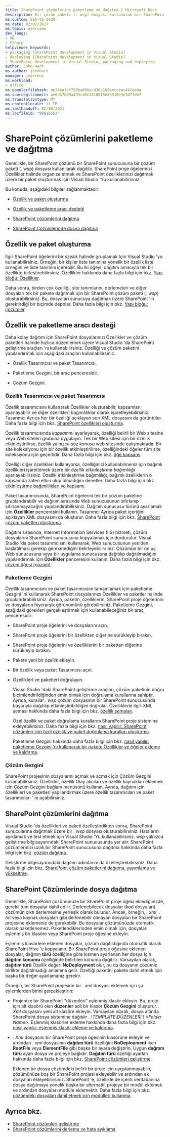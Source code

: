 ```yaml
---
title: SharePoint çözümlerini paketleme ve dağıtma | Microsoft Docs
description: Bir çözüm paketi (. wsp) dosyası kullanarak bir SharePoint sunucusuna dağıtılan SharePoint çözümlerini paketleme ve dağıtma.
ms.custom: SEO-VS-2020
ms.date: 02/02/2017
ms.topic: overview
dev_langs:
- VB
- CSharp
helpviewer_keywords:
- packaging [SharePoint development in Visual Studio]
- deploying [SharePoint development in Visual Studio]
- SharePoint development in Visual Studio, packaging and deploying
author: John-Hart
ms.author: johnhart
manager: jmartens
ms.workload:
- office
ms.openlocfilehash: ae74aa3cf759ba006acd36c168eecceac4b2ee4a
ms.sourcegitcommit: ae6d47b09a439cd0e13180f5e89510e3e347fd47
ms.translationtype: MT
ms.contentlocale: tr-TR
ms.lasthandoff: 02/08/2021
ms.locfileid: "99916553"
---
```

# <a name="package-and-deploy-sharepoint-solutions"></a>SharePoint çözümlerini paketleme ve dağıtma
  Genellikle, bir SharePoint çözümü bir SharePoint sunucusuna bir çözüm paketi (. wsp) dosyası kullanılarak dağıtılır. SharePoint proje öğelerinizi Özellikler halinde organize etmek ve SharePoint özelliklerinizi dağıtmak üzere bir paket oluşturmak için Visual Studio 'Yu kullanabilirsiniz.

 Bu konuda, aşağıdaki bilgiler sağlanmaktadır:

- [Özellik ve paket oluşturma](#create-features-and-packages)

- [Özellik ve paketleme aracı desteği](#feature-and-packaging-tool-support)

- [SharePoint çözümlerini dağıtma](#deploy-sharepoint-solutions)

- [SharePoint Çözümlerinde dosya dağıtma](#deploy-files-in-sharepoint-solutions)

## <a name="create-features-and-packages"></a>Özellik ve paket oluşturma
 İlgili SharePoint öğelerini bir *özellik* halinde gruplamak Için Visual Studio 'yu kullanabilirsiniz. Örneğin, bir kişiler liste tanımına yönelik bir özellik liste örneğini ve liste tanımını içerebilir. Bu iki öğeyi, dağıtım amacıyla tek bir özellikte birleştirebilirsiniz. Özellikler hakkında daha fazla bilgi için bkz. [Yapı bloğu: Özellikler](/previous-versions/office/developer/sharepoint-2010/ee537350(v=office.14)).

 Daha sonra, birden çok özelliği, site tanımlarını, derlemeleri ve diğer dosyaları tek bir pakete dağıtmak için bir SharePoint çözüm paketi (*. wsp*) oluşturabilirsiniz. Bu, dosyaları sunucuya dağıtmak üzere SharePoint 'in gerektirdiği bir biçimde depolar. Daha fazla bilgi için bkz. [Yapı bloğu: çözümler](/previous-versions/office/developer/sharepoint-2010/ee537008(v=office.14)).

## <a name="feature-and-packaging-tool-support"></a>Özellik ve paketleme aracı desteği
 Daha kolay dağıtım için SharePoint dosyalarınızı Özellikler ve çözüm paketleri halinde hızlıca düzenlemek üzere Visual Studio 'da SharePoint geliştirme araçları 'nı kullanabilirsiniz. Özelliği ve çözüm paketini yapılandırmak için aşağıdaki araçları kullanabilirsiniz.

- Özellik Tasarımcısı ve paket Tasarımcısı.

- Paketleme Gezgini, bir araç penceresidir.

- Çözüm Gezgini.

### <a name="feature-designer-and-package-designer"></a>Özellik Tasarımcısı ve paket Tasarımcısı
 Özellik tasarımcısını kullanarak Özellikler oluşturabilir, kapsamları ayarlayabilir ve diğer özellikleri bağımlılıklar olarak işaretleyebilirsiniz. Tasarımcı Ayrıca her bir özelliği açıklayan son XML dosyasını da görüntüler. Daha fazla bilgi için bkz. [SharePoint özellikleri oluşturma](../sharepoint/creating-sharepoint-features.md).

 Özellik tasarımcısında *kapsamını* ayarlayarak, özelliği belirli bir Web sitesine veya Web siteleri grubuna uygulayın. Tek bir Web sitesi için bir özellik etkinleştirilirse, özellik yalnızca söz konusu web sitesinde çalışmaktadır. Bir site koleksiyonu için bir özellik etkinleştirilirse, özelliğindeki öğeler tüm site koleksiyonu için geçerlidir. Daha fazla bilgi için bkz. [öğe kapsamı](/previous-versions/office/developer/sharepoint-2010/ms476615(v=office.14)).

 Özelliği diğer özellikleri kullanıyorsa, özelliğinizi kullanabilmeniz için bağımlı özellikleri işaretlemek üzere bir *özellik etkinleştirme bağımlılığı* ayarlayabilirsiniz. Özellik etkinleştirme bağımlılığı, bağımlı özelliklerin o kapsamda zaten etkin olup olmadığını denetler. Daha fazla bilgi için bkz. [etkinleştirme bağımlılıkları ve kapsamı](/previous-versions/office/developer/sharepoint-2010/aa543162(v=office.14)).

 Paket tasarımcısında, SharePoint öğelerini tek bir çözüm paketine gruplandırabilir ve dağıtım sırasında Web sunucusunun sıfırlanıp sıfırlanmayacağını yapılandırabilirsiniz. Dağıtım sunucusu türünü ayarlamak için **Özellikler** penceresini kullanın. Tasarımcı Ayrıca paket içeriğini açıklayan XML dosyasını da oluşturur. Daha fazla bilgi için bkz. [SharePoint çözüm paketleri oluşturma](../sharepoint/creating-sharepoint-solution-packages.md).

 Dağıtım sırasında, Internet Information Services (IIS) hizmeti, çözüm dosyalarını SharePoint sunucusuna kopyalamak için durdurulur. Visual Studio 'da paket tasarımcısını kullanarak, Web sunucusunun yeniden başlatılması gerekip gerekmediğini belirleyebilirsiniz. Çözümün bir ön uç Web sunucusuna veya bir uygulama sunucusuna dağıtılıp dağıtılmadığını yapılandırmak için **Özellikler** penceresini kullanın. Daha fazla bilgi için bkz. [çözüm öğesi (çözüm)](/previous-versions/office/developer/sharepoint-2010/ms412929(v=office.14)).

### <a name="packaging-explorer"></a>Paketleme Gezgini
 Özellik tasarımcısını ve paket tasarımcısını tamamlamak için paketleme Gezgini 'ni kullanarak SharePoint dosyalarınızı Özellikler ve paketler halinde gruplandırabilirsiniz. Ayrıca, paketin, özelliklerin, SharePoint proje öğelerinin ve dosyaların hiyerarşik görünümünü görebilirsiniz. Paketleme Gezgini, aşağıdaki görevleri gerçekleştirmek için kullanabileceğiniz bir araç penceresidir:

- SharePoint proje öğelerini ve dosyalarını açın.

- SharePoint proje öğelerini bir özellikten diğerine sürükleyip bırakın.

- SharePoint proje öğelerini ve özelliklerini bir paketten diğerine sürükleyip bırakın.

- Pakete yeni bir özellik ekleyin.

- Bir özellik veya paket Tasarımcısı açın.

- Özellikleri ve paketleri doğrulayın.

  Visual Studio 'daki SharePoint geliştirme araçları, çözüm paketinin doğru biçimlendirildiğinden emin olmak için doğrulama kurallarına sahiptir. Ayrıca, kurallar *. wsp* çözüm dosyasının bir SharePoint sunucusunda başarıyla dağıtılıp etkinleştiribildiğini doğrular. Özelliklerle ilgili XML şeması hakkında daha fazla bilgi için bkz. [özellik şemaları](/previous-versions/office/developer/sharepoint-2010/ms414322(v=office.14)).

  Özel özellik ve paket doğrulama kurallarını SharePoint proje sistemine ekleyebilirsiniz. Daha fazla bilgi için bkz. [nasıl yapılır: SharePoint çözümleri için özel özellik ve paket doğrulama kuralları oluşturma](../sharepoint/how-to-create-custom-feature-and-package-validation-rules-for-sharepoint-solutions.md).

  Paketleme Gezgini hakkında daha fazla bilgi için bkz. [nasıl yapılır: paketleme Gezgini 'ni kullanarak bir pakete Özellikler ve öğeler ekleme ve kaldırma](../sharepoint/how-to-add-and-remove-features-and-items-to-a-package-by-using-the-packaging-explorer.md).

### <a name="solution-explorer"></a>Çözüm Gezgini
 SharePoint projesinin dosyalarını açmak ve açmak için Çözüm Gezgini kullanabilirsiniz. Özellikler, özellik Olay alıcıları ve özellik kaynakları eklemek için Çözüm Gezgini bağlam menüsünü kullanın. Ayrıca, dağıtım için özellikleri ve paketleri yapılandırmak üzere özellik tasarımcıları ve paket tasarımcıları ' nı açabilirsiniz.

## <a name="deploy-sharepoint-solutions"></a>SharePoint çözümlerini dağıtma
 Visual Studio 'da özellikleri ve paketi özelleştirdikten sonra, SharePoint sunucularına dağıtmak üzere bir *. wsp* dosyası oluşturabilirsiniz. Hatalarını ayıklamak ve test etmek için Visual Studio 'Yu kullanabilirsiniz. *wsp* yalnızca geliştirme bilgisayarındaki SharePoint sunucusunda yer alır. SharePoint çözümlerinizi uzak bir SharePoint sunucusuna dağıtma hakkında daha fazla bilgi için bkz. [çözüm dağıtma](/previous-versions/office/developer/sharepoint-2010/aa544500(v=office.14)).

 Geliştirme bilgisayarındaki dağıtım adımlarını da özelleştirebilirsiniz. Daha fazla bilgi için bkz. [SharePoint çözüm paketlerini dağıtma, yayımlama ve yükseltme](../sharepoint/deploying-publishing-and-upgrading-sharepoint-solution-packages.md).

## <a name="deploy-files-in-sharepoint-solutions"></a>SharePoint Çözümlerinde dosya dağıtma
 Genellikle, SharePoint çözümünüze bir SharePoint proje öğesi eklediğinizde, gerekli tüm dosyalar dahil edilir. Derlenebilecek dosyalar (kod dosyaları) çözümün çıktı derlemesine yerleşik olarak bulunur. Ancak, örneğin, *. xml*, *. txt* veya kaynak dosyaları gibi derlenebilir olmayan dosyaları bir SharePoint projesine eklemeniz de gerekebilir. Bu dosyalar çözümünüzde otomatik olarak paketlenemez. Paketlendiklerinden emin olmak için, dosyaları eşlenmiş bir klasöre veya SharePoint proje öğesine ekleyin.

 Eşlenmiş klasörlere eklenen dosyalar, çözüm dağıtıldığında otomatik olarak SharePoint Hive 'e kopyalanır. Bir SharePoint proje öğesine eklenen dosyalar, dağıtım **türü** özelliğine göre kısmen ayarlanan her dosya Için **dağıtım konumu** özelliğinde belirtilen konuma dağıtılır. Varsayılan olarak, **dağıtım türü** Özellik değeri **NoDeployment** olur, bu da dosyanın çözümle birlikte dağıtılmadığı anlamına gelir. Özelliği paketini pakete dahil etmek için başka bir değer ayarlamanız gerekir.

 Örneğin, bir SharePoint projesine bir *. xml* dosyası eklemek için şu eylemlerden birini gerçekleştirin:

- Projenize bir SharePoint "düzenleri" eşlenmiş klasör ekleyin. Bu, proje için alt klasörü olan **düzenler** adlı bir klasör **Çözüm Gezgini** oluşturur. *. Xml* dosyasını yeni alt klasöre ekleyin. Varsayılan olarak, dosya altında SharePoint dosya sistemine dağıtılır *. \TEMPLATE\DÜZENLERI \\ \<Folder Name>*. Eşlenmiş klasörler ekleme hakkında daha fazla bilgi için bkz. [nasıl yapılır: eşlenmiş klasör ekleme ve kaldırma](../sharepoint/how-to-add-and-remove-mapped-folders.md).

- *. Xml* dosyasını bir SharePoint proje öğesinin klasörüne ekleyin ve ardından *. xml* dosyasının **dağıtım türü** özelliğini **NoDeployment** iken **RootFile** veya **ElementFile** gibi başka bir ayara değiştirin. Uygun **dağıtım türü** ayarı dosya ve projeye bağlıdır. **Dağıtım türü** özelliği ayarları hakkında daha fazla bilgi için bkz. [SharePoint çözümleri geliştirme](../sharepoint/developing-sharepoint-solutions.md).

  Eklenen bir dosya çözümdeki belirli bir proje için uygulanmayabilir, çözümünüze boş bir SharePoint projesi ekleyebilir ve ardından ek dosyaları ekleyebilirsiniz. SharePoint 'e, özellikle de içerik veritabanına dosya dağıtmaya yönelik başka bir alternatif, projeye bir modül eklemek ve ardından dosyaları modüle eklemektir. Daha fazla bilgi için bkz. [çözümdeki dosyaları dahil etmek için modülleri kullanma](../sharepoint/using-modules-to-include-files-in-the-solution.md).

## <a name="see-also"></a>Ayrıca bkz.
- [SharePoint çözümleri geliştirme](../sharepoint/developing-sharepoint-solutions.md)
- [SharePoint çözümlerini derleme ve hata ayıklama](../sharepoint/building-and-debugging-sharepoint-solutions.md)
